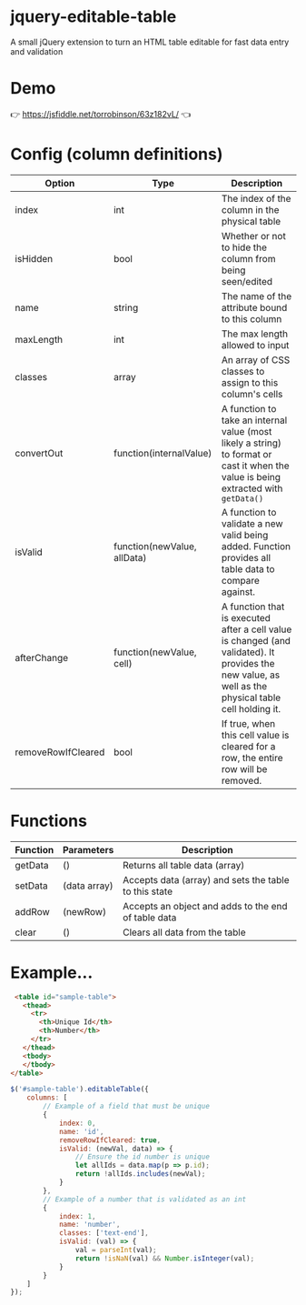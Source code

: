 # jquery-editable-table
A small jQuery extension to turn an HTML table editable for fast data entry and validation

# Demo
👉 https://jsfiddle.net/torrobinson/63z182vL/ 👈

# Config (column definitions)
| Option             | Type                        | Description                                                                                                                                          |
|--------------------|-----------------------------|------------------------------------------------------------------------------------------------------------------------------------------------------|
| index              | int                         | The index of the column in the physical table                                                                                                        |
| isHidden              | bool                         | Whether or not to hide the column from being seen/edited                                                                                                       |
| name               | string                        | The name of the attribute bound to this column                                                                                                       |
| maxLength               | int                        | The max length allowed to input                                                                                                       |
| classes            | array                       | An array of CSS classes to assign to this column's cells                                                                                             |
| convertOut         | function(internalValue)     | A function to take an internal value (most likely a string) to format or cast it when the value is being extracted with `getData()`                  |
| isValid            | function(newValue, allData) | A function to validate a new valid being added. Function provides all table data to compare against.                                                 |
| afterChange        | function(newValue, cell)    | A function that is executed after a cell value is changed (and validated). It provides the new value, as well as the physical table cell holding it. |
| removeRowIfCleared | bool                        | If true, when this cell value is cleared for a row, the entire row will be removed.                                                                  |


# Functions
| Function | Parameters   | Description                                           |
|----------|--------------|-------------------------------------------------------|
| getData  | ()           | Returns all table data (array)                        |
| setData  | (data array) | Accepts data (array) and sets the table to this state |
| addRow   | (newRow)     | Accepts an object and adds to the end of table data   |
| clear    | ()           | Clears all data from the table                        |

# Example...
```html
 <table id="sample-table">
   <thead>
     <tr>
       <th>Unique Id</th>
       <th>Number</th>
     </tr>
   </thead>
   <tbody>
   </tbody>
</table>
```

```js
$('#sample-table').editableTable({
    columns: [
        // Example of a field that must be unique
        {
            index: 0,
            name: 'id',
            removeRowIfCleared: true,
            isValid: (newVal, data) => {
                // Ensure the id number is unique
                let allIds = data.map(p => p.id);
                return !allIds.includes(newVal);
            }
        },
        // Example of a number that is validated as an int
        {
            index: 1,
            name: 'number',
            classes: ['text-end'],
            isValid: (val) => {
                val = parseInt(val);
                return !isNaN(val) && Number.isInteger(val);
            }
        }
    ]
});
```

